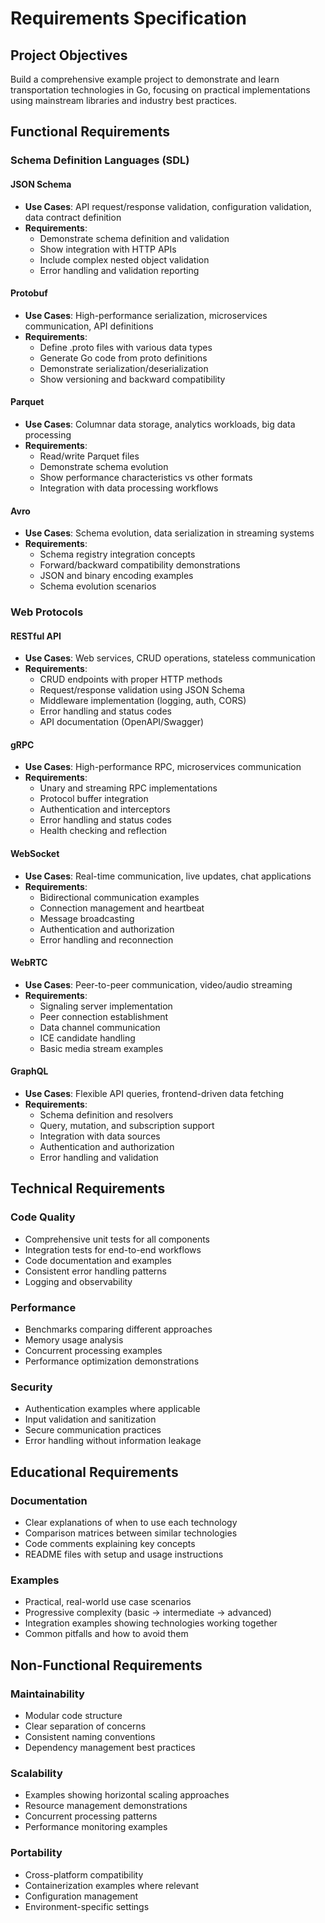 # Requirements Specification

## Project Objectives

Build a comprehensive example project to demonstrate and learn transportation technologies in Go, focusing on practical implementations using mainstream libraries and industry best practices.

## Functional Requirements

### Schema Definition Languages (SDL)

#### JSON Schema
- **Use Cases**: API request/response validation, configuration validation, data contract definition
- **Requirements**:
  - Demonstrate schema definition and validation
  - Show integration with HTTP APIs
  - Include complex nested object validation
  - Error handling and validation reporting

#### Protobuf
- **Use Cases**: High-performance serialization, microservices communication, API definitions
- **Requirements**:
  - Define .proto files with various data types
  - Generate Go code from proto definitions
  - Demonstrate serialization/deserialization
  - Show versioning and backward compatibility

#### Parquet
- **Use Cases**: Columnar data storage, analytics workloads, big data processing
- **Requirements**:
  - Read/write Parquet files
  - Demonstrate schema evolution
  - Show performance characteristics vs other formats
  - Integration with data processing workflows

#### Avro
- **Use Cases**: Schema evolution, data serialization in streaming systems
- **Requirements**:
  - Schema registry integration concepts
  - Forward/backward compatibility demonstrations
  - JSON and binary encoding examples
  - Schema evolution scenarios

### Web Protocols

#### RESTful API
- **Use Cases**: Web services, CRUD operations, stateless communication
- **Requirements**:
  - CRUD endpoints with proper HTTP methods
  - Request/response validation using JSON Schema
  - Middleware implementation (logging, auth, CORS)
  - Error handling and status codes
  - API documentation (OpenAPI/Swagger)

#### gRPC
- **Use Cases**: High-performance RPC, microservices communication
- **Requirements**:
  - Unary and streaming RPC implementations
  - Protocol buffer integration
  - Authentication and interceptors
  - Error handling and status codes
  - Health checking and reflection

#### WebSocket
- **Use Cases**: Real-time communication, live updates, chat applications
- **Requirements**:
  - Bidirectional communication examples
  - Connection management and heartbeat
  - Message broadcasting
  - Authentication and authorization
  - Error handling and reconnection

#### WebRTC
- **Use Cases**: Peer-to-peer communication, video/audio streaming
- **Requirements**:
  - Signaling server implementation
  - Peer connection establishment
  - Data channel communication
  - ICE candidate handling
  - Basic media stream examples

#### GraphQL
- **Use Cases**: Flexible API queries, frontend-driven data fetching
- **Requirements**:
  - Schema definition and resolvers
  - Query, mutation, and subscription support
  - Integration with data sources
  - Authentication and authorization
  - Error handling and validation

## Technical Requirements

### Code Quality
- Comprehensive unit tests for all components
- Integration tests for end-to-end workflows
- Code documentation and examples
- Consistent error handling patterns
- Logging and observability

### Performance
- Benchmarks comparing different approaches
- Memory usage analysis
- Concurrent processing examples
- Performance optimization demonstrations

### Security
- Authentication examples where applicable
- Input validation and sanitization
- Secure communication practices
- Error handling without information leakage

## Educational Requirements

### Documentation
- Clear explanations of when to use each technology
- Comparison matrices between similar technologies
- Code comments explaining key concepts
- README files with setup and usage instructions

### Examples
- Practical, real-world use case scenarios
- Progressive complexity (basic → intermediate → advanced)
- Integration examples showing technologies working together
- Common pitfalls and how to avoid them

## Non-Functional Requirements

### Maintainability
- Modular code structure
- Clear separation of concerns
- Consistent naming conventions
- Dependency management best practices

### Scalability
- Examples showing horizontal scaling approaches
- Resource management demonstrations
- Concurrent processing patterns
- Performance monitoring examples

### Portability
- Cross-platform compatibility
- Containerization examples where relevant
- Configuration management
- Environment-specific settings